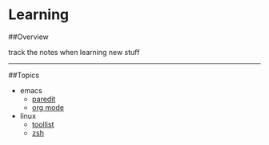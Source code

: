 Learning
========

##Overview

track the notes when learning new stuff

---

##Topics

* emacs
  -  [paredit](emacs/paredit.md)
  -  [org mode](emacs/org-mode.md)
* linux
  -  [toollist](linux/toollist.md)
  -  [zsh](linux/zsh.md)
